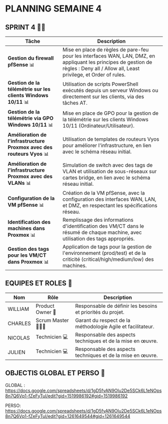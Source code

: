# PLANNING SEMAINE 4

## SPRINT 4 🏃‍♂️

| **Tâche**                                      | **Description**                                                                                                          |
|------------------------------------------------|--------------------------------------------------------------------------------------------------------------------------|
| **Gestion du firewall pfSense** 📊             | Mise en place de règles de pare-feu pour les interfaces WAN, LAN, DMZ, en appliquant les principes de gestion de règles : Deny all / Allow all, Least privilege, et Order of rules. |
| **Gestion de la télémétrie sur les clients Windows 10/11** 📊 | Utilisation de scripts PowerShell exécutés depuis un serveur Windows ou directement sur les clients, via des tâches AT. |
| **Gestion de la télémétrie via GPO Windows 10/11** 📊 | Mise en place de GPO pour la gestion de la télémétrie sur les clients Windows 10/11 (Ordinateur/Utilisateur). |
| **Amélioration de l'infrastructure Proxmox avec des routeurs Vyos** 📊 | Utilisation de templates de routeurs Vyos pour améliorer l'infrastructure, en lien avec le schéma réseau initial. |
| **Amélioration de l'infrastructure Proxmox avec des VLANs** 📊 | Simulation de switch avec des tags de VLAN et utilisation de sous-réseaux sur cartes bridge, en lien avec le schéma réseau initial. |
| **Configuration de la VM pfSense** 📊         | Création de la VM pfSense, avec la configuration des interfaces WAN, LAN, et DMZ, en respectant les spécifications réseau. |
| **Identification des machines dans Proxmox** 📊 | Remplissage des informations d'identification des VM/CT dans le résumé de chaque machine, avec utilisation des tags appropriés. |
| **Gestion des tags pour les VM/CT dans Proxmox** 📊 | Application de tags pour la gestion de l'environnement (prod/test) et de la criticité (critical/high/medium/low) des machines. |



## EQUIPES ET ROLES 🏢

| **Nom**          | **Rôle**          | **Description**                                     |
|-------------------|-------------------|-----------------------------------------------------|
| WILLIAM | Product Owner 🎯  | Responsable de définir les besoins et priorités du projet. |
| CHARLES | Scrum Master 🧑‍🤝‍🧑    | Garant du respect de la méthodologie Agile et facilitateur.|
| NICOLAS | Technicien  💻    | Responsable des aspects techniques et de la mise en œuvre. |
| JULIEN | Technicien 💻     | Responsable des aspects techniques et de la mise en œuvre. |


## OBJECTIS GLOBAL ET PERSO 🥇

GLOBAL :
https://docs.google.com/spreadsheets/d/1gD5fyAN9Olu2De5SCk6L1eNOps8n7Q6Vp1-fZeFyTuI/edit?gid=1519986192#gid=1519986192

PERSO:
https://docs.google.com/spreadsheets/d/1gD5fyAN9Olu2De5SCk6L1eNOps8n7Q6Vp1-fZeFyTuI/edit?gid=1261649544#gid=1261649544

